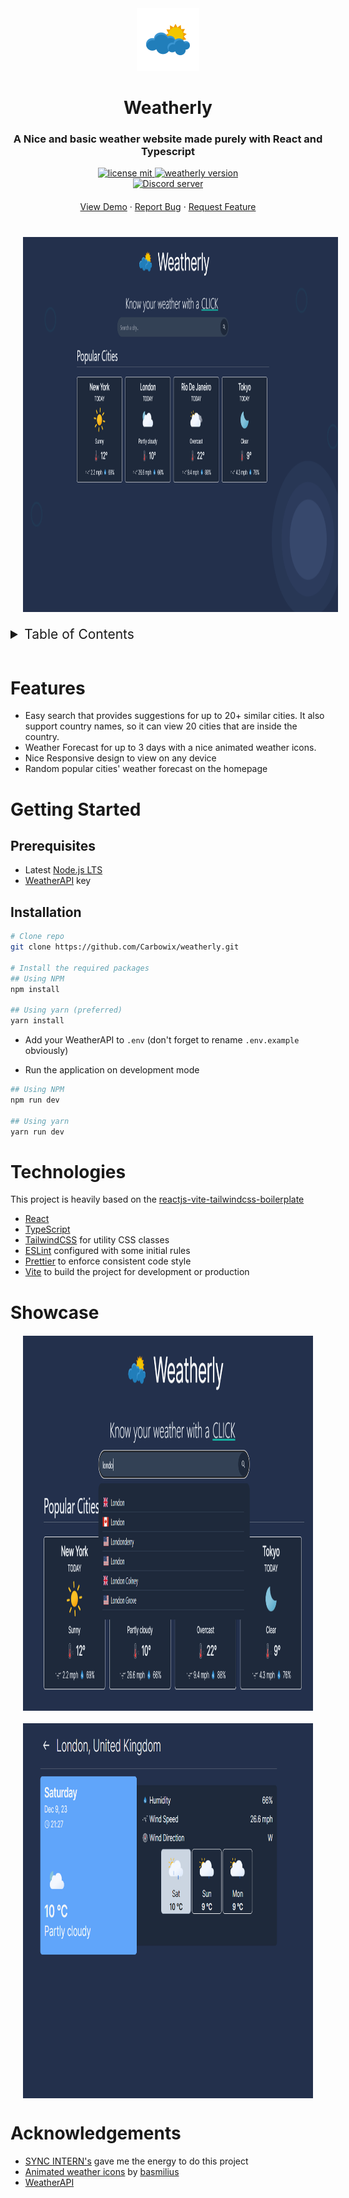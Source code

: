<div align="center">
  <img src='./src/public/favicon.svg' width="100px" height="100px" />
  <h1>Weatherly</h1>
  <h3>A Nice and basic weather website made purely with React and Typescript</h3>
  <p>
    <a href="https://github.com/Carbowix/weatherly/blob/main/LICENSE">
      <img src="https://img.shields.io/github/license/carbowix/weatherly?style=for-the-badge" alt="license mit"/>
    </a>
    <a href="https://github.com/Carbowix/weatherly">
      <img src="https://img.shields.io/github/package-json/v/carbowix/weatherly?style=for-the-badge" alt="weatherly version"/>
    </a>
    <br>
    <a href="https://discord.gg/nntu7rgxtP">
      <img src="https://img.shields.io/discord/633795546724827157?color=5865F2&logo=discord&logoColor=white" alt="Discord server" />
    </a>
  </p>
  <p style="margin: 20px;">
    <a href="https://weatherly-gray.vercel.app/">View Demo</a>
    ·
    <a href="https://github.com/Carbowix/weatherly/issues">Report Bug</a>
    ·
    <a href="https://github.com/Carbowix/weatherly/issues">Request Feature</a>
  </p>

  <img style="margin: 20px;" src='./misc/w_home.png' width="1000" height="600" />
</div>

<details>
<summary style="font-size: 21px;">Table of Contents</summary>
<ol>
    <li><a href="#features">Features</a></li>
    <li><a href="#getting-started">Getting Started</a></li>
    <ul>
        <li><a href="#prerequisites">Prerequisites</a></li>
        <li><a href="#installation">Installation</a></li>
    </ul>
    <li><a href="#technologies">Technologies</a></li>
    <li><a href="#showcase">Showcase</a></li>
    <li><a href="#acknowledgements">Acknowledgements</a></li>
</details>
<br>

# Features

- Easy search that provides suggestions for up to 20+ similar cities. It also support country names, so it can view 20 cities that are inside the country.
- Weather Forecast for up to 3 days with a nice animated weather icons.
- Nice Responsive design to view on any device
- Random popular cities' weather forecast on the homepage

# Getting Started

## Prerequisites

- Latest [Node.js LTS](https://nodejs.org/en/download)
- [WeatherAPI](https://www.weatherapi.com/) key

## Installation

```bash
# Clone repo
git clone https://github.com/Carbowix/weatherly.git

# Install the required packages
## Using NPM
npm install

## Using yarn (preferred)
yarn install
```

- Add your WeatherAPI to `.env` (don't forget to rename `.env.example` obviously)

- Run the application on development mode

```bash
## Using NPM
npm run dev

## Using yarn
yarn run dev
```

# Technologies

This project is heavily based on the [reactjs-vite-tailwindcss-boilerplate](https://github.com/joaopaulomoraes/reactjs-vite-tailwindcss-boilerplate)

- [React](https://reactjs.org/)
- [TypeScript](https://www.typescriptlang.org/)
- [TailwindCSS](https://tailwindcss.com/) for utility CSS classes
- [ESLint](https://eslint.org/) configured with some initial rules
- [Prettier](https://prettier.io/) to enforce consistent code style
- [Vite](https://vitejs.dev/) to build the project for development or production

# Showcase

<div style="display: flex; gap: 20px; flex-wrap: wrap; margin: 20px;">
  <img src='./misc/w_search.png' width="900" height="600" />
  <img src='./misc/w_city.png' width="900" height="600" />
</div>


# Acknowledgements

- [SYNC INTERN's](https://www.syncinterns.com/) gave me the energy to do this project
- [Animated weather icons](https://github.com/basmilius/weather-icons) by [basmilius](https://github.com/basmilius)
- [WeatherAPI](https://www.weatherapi.com/)
